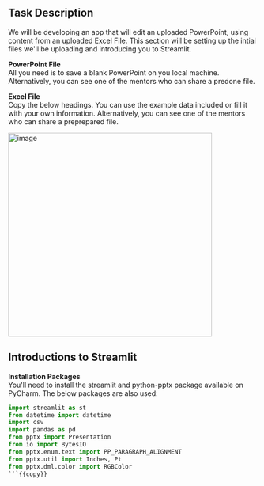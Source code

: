 
## Task Description
We will be developing an app that will edit an uploaded PowerPoint, using content from an uploaded Excel File. This section will be setting up the intial files we'll be uploading and introducing you to Streamlit. 

**PowerPoint File**
<br>
All you need is to save a blank PowerPoint on you local machine.
Alternatively, you can see one of the mentors who can share a predone file. 

**Excel File**
<br>
Copy the below headings. You can use the example data included or fill it with your own information.
Alternatively, you can see one of the mentors who can share a preprepared file. 

<img width="412" alt="image" src="https://github.com/VCCBeginnerCoding/katacoda-scenarios/assets/110603725/b73d3bfe-08a7-461e-821d-c4e429ffb4fb">

## Introductions to Streamlit

**Installation Packages**
<br>
You'll need to install the streamlit and python-pptx package available on PyCharm. 
The below packages are also used:

```python
import streamlit as st                      
from datetime import datetime
import csv
import pandas as pd
from pptx import Presentation              
from io import BytesIO                
from pptx.enum.text import PP_PARAGRAPH_ALIGNMENT
from pptx.util import Inches, Pt
from pptx.dml.color import RGBColor
```{{copy}}

